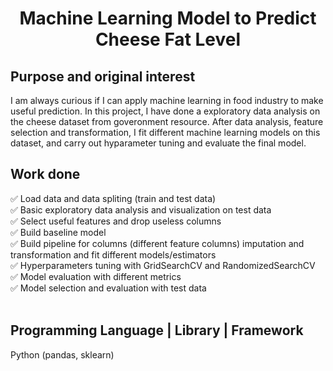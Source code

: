 <div align="center">
<h1/>Machine Learning Model to Predict Cheese Fat Level</h1>
</div>

<div>
<h2/>Purpose and original interest</h2>
</div>
I am always curious if I can apply machine learning in food industry to make useful prediction. In this project, I have done a exploratory data analysis on the cheese dataset from goveronment resource. After data analysis, feature selection and transformation, I fit different machine learning models on this dataset, and carry out hyparameter tuning and evaluate the final model. 
<div>
<h2/>Work done</h2>
</div>

✅ Load data and data spliting (train and test data) <br>
✅ Basic exploratory data analysis and visualization on test data <br>
✅ Select useful features and drop useless columns <br>
✅ Build baseline model <br>
✅ Build pipeline for columns (different feature columns) imputation and transformation and fit different models/estimators <br>
✅ Hyperparameters tuning with GridSearchCV and RandomizedSearchCV<br>
✅ Model evaluation with different metrics <br>
✅ Model selection and evaluation with test data <br>
<br>
<div>
<h2/>Programming Language | Library | Framework</h2>
</div>
Python (pandas, sklearn)
<br>
